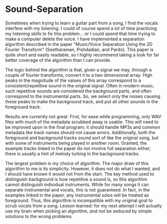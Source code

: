 # Sound-Separation

Sometimes when trying to learn a guitar part from a song, I find the vocals interfere with my listening. I could of course spend a lot of time practicing my listening skills to fix this problem... or I could spend that time trying to make a computer delete the voice. I have implemented a separation algorithm described in the paper "Music/Voice Separation Using the 2D Fourier Transform" (Seetharaman, Pishdadian, and Pardo). This paper is quite short and easily readable, so I highly recommend taking a look for far better coverage of the algorithm than I can provide.

The logic behind the algorithm is that, given a signal we may, through a couple of fourier transforms, convert it to a two dimensional array. High peaks in the magnitude of the values of this array correspond to a consistent/repetitive sound in the original signal. Often in modern music, such repetitive sounds are considered the background parts, and often correspond to the instrumental parts. So, we select only the noises causing these peaks to make the background track, and put all other sounds in the foreground track.

Results are currently not great. First, for ease while programming, only WAV files with much of the metadata scrubbed away is usable. This will need to be improved upon in the final program; it should handle MP3s and common metadata like track names should not cause errors. Additionally, both the foreground and background tracks sound sort of like the original song, but with some of instruments being played in another room. Granted, the example tracks linked in the paper do not involve full separation either; there is usually a hint of melody lurking in the background tracks.

The largest problem is my choice of algorithm. The major draw of this algorithm to me is its simplicity. However, it does not do what I wanted, and I should have known it would not from the start. The key method used to distinguish background is how repetitive a sound is, so this algorithm cannot distinguish individual instruments. While for many songs it can separate instrumental and vocals, this is not guaranteed. In fact, in the examples linked in the paper, any instrumental solos will be treated as foreground. Thus, this algorithm is incompatible with my original goal to scrub vocals from a song. Lesson learned: for my next attempt I will actually use my brain when picking an algorithm, and not be seduced by simple solutions to the wrong problems.
